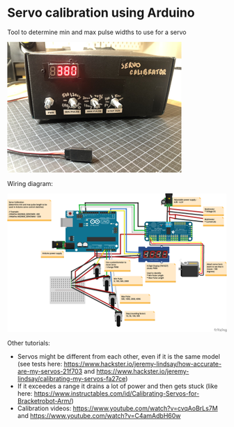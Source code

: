 # Servo calibration using Arduino

Tool to determine min and max pulse widths to use for a servo

<img src="screenshot.png" width="400">

Wiring diagram:

<img src="servo_calibration_bb.png" width="800">

Other tutorials:
* Servos might be different from each other, even if it is the same model (see tests here: https://www.hackster.io/jeremy-lindsay/how-accurate-are-my-servos-21f703 and https://www.hackster.io/jeremy-lindsay/calibrating-my-servos-fa27ce)
* If it exceedes a range it drains a lot of power and then gets stuck (like here: https://www.instructables.com/id/Calibrating-Servos-for-Bracketrobot-Arm/)
* Calibration videos: https://www.youtube.com/watch?v=cvqAoBrLs7M and https://www.youtube.com/watch?v=C4amAdbH60w

